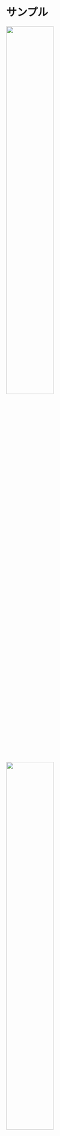 # サンプル
<img src="https://github.com/mirabarukaso/EMES/raw/main/sample1.jpg" width=50% height=50%>  
<img src="https://github.com/mirabarukaso/EMES/raw/main/sample2.jpg" width=50% height=50%>

>KISS公式ブログに記載されているMOD利用規約
>
>MODはKISSサポート対象外です。
>MODを利用するに当たり、問題が発生しても製作者・KISSは一切の責任を負いかねます。
>カスタムオーダーメイド3D2を購入されている方のみが利用できます。
>カスタムオーダーメイド3D2上で表示する目的以外の利用は禁止します。
>※以上の規約は予告なく変更する場合があります。
>
>http://kisskiss.tv/kiss/diary.php?no=558
-----------------------------------------------------------------------------

# これは○○○○を置き換えるプラグインです

## 使い方
フォルダの中身をしばりすのCOM3D2(_5)\Sybaris\UnityInjectorフォルダに入れて下さい。
#### 又は
フォルダの中身をBepinexのCOM3D2_5\BepInEx\plugins\EnhancedMaidEditSceneフォルダに入れて下さい。  
エディットモードにてＦ７キー（変更可）を押すとGUIが起動します。  
コントロールを押した場合に複数のメイドを選択します。  
エラーが発生した場合は、config/emes.xmlを削除する。  

## 設定ファイル（初回起動時の自動作成）
EMES.xml  
EMES_YotogiANM.dat

## 指ポーズファイル
EMES_FingerPose.txt

## シーンファイル
EMES_MaidScenceData.xml


## 改造、再配布、二次配布について
オープンソースです、複製・改変・再配布は自己責任でご自由にどうぞ。  
再配布、二次配布にはすべてのファイルが含まれている必要があります。  
**販売禁止**  

## ホットキー
ホットキーは単一または複雑なマルチキーコンボを受け入れます。  
チェックを外して、「適用」をクリックして変更を確認します。  
キーエラーが発生した場合、デフォルトは自動的にロードされます。  

黒は1回押すと有効、もう一度ボタンを押すと無効になります。  
青いは左手で単一キーを押しながら右手のマウスでクリック。  

“h_”はホールドを意味します  
例1　space　		Spaceキーを押します  
例2　h_alt+f7　		Altキーを押しながらF7キーを押します  
例3　z+x　		zキーとキーxを同時に押します  
  
注意：あまりにも多くのハンドルは、FPSが低下する可能性があります。  

## 「.asset_bg」舶来小物・背景
参照 COM3D2.Modloader（非必須）  
鏡			Mod/Mirror_props  
水     Mod/waterbeds  
小物   Mod/AssertBG  
背景	 Mod/AssertBG/Backgrounds  

・問題点  
・・背景を取得＝自給自足(「.asset_bg」+「.asset_bg_shader」必須)  
・・実際の背景として読み込まれませんです、VRモードで問題が発生する可能性があります  
・・・ModLoaderをインストールしなかった場合  
・・・The referenced script on this Behaviour (Game Object 'rect_mirror') is missing!  
・・・鏡を必要としなくても、それは無視する  

## 「複数尻尾✕自動IKチェーン」サンプル  
・「ナナチ全年齢 ver1.2」  
・・https://www.dropbox.com/s/1ajm2hxqn0brhd5/Nanachi_A_v1.2.7z?dl=0  
・「雪玉」  
・・https://www.dropbox.com/s/pnmoxxkwsgoepwu/SnowBall.7z?dl=0  

## 「自動IKチェーン」が正常に動作しない場合があります  

## カメラ移動
| キー 1 | キー 2 | 説明 |
| :---         |     :---:      |          ---: |
| Ｈ＿Ｃｔｒｌ  | 矢印キー（上下左右）     | 上下左右移動    |
| Ｈ＿Ｃｔｒｌ  | Ｈｏｍｅ／Ｅｎｄ       | 垂直移動      |
| Ｈ＿Ｃｔｒｌ	|	  ー				           |     スピードダウン    |   
| Ｈ＿Ｃｔｒｌ	|	  ＝				           |     スピードアップ  |     
| Ｈ＿Ａｌｔ	  |	 矢印キー（上下）		    |   垂直回転    |   
| Ｈ＿Ａｌｔ	   |	 矢印キー（左右）		  |     水平回転    |   
| Ｈ＿Ａｌｔ	   |	 Ｈｏｍｅ／Ｅｎｄ		  |     面回転    |   
| Ｈ＿Ａｌｔ	   |	 Ｉｎｓｅｒｔ			     |   メイドを視界に移動    |   
| Ｈ＿Ａｌｔ	   |	 Ｄｅｌｅｔｅ			     |   カメラリセット    |   
| Ｈ＿Ｓｈｉｆｔ	|	 矢印キー（上下）		   |    カメラの距離    |   
| Ｈ＿Ｓｈｉｆｔ	|	 Ｈｏｍｅ／Ｅｎｄ		    |   カメラの視野    |   
| Ｓ						 |                        |   スクリーンショット   |   

## BepinExに移行
・フォルダを作成  
・・COM3D2(_5)\BepInEx\plugins\EnhancedMaidEditScene  
・・COM3D2(_5)\BepInEx\plugins\EnhancedMaidEditScene\config  
  
・コピー  
・・COM3D2(_5)\BepInEx\plugins\EnhancedMaidEditScene\BepInEx.COM3D2(5).EnhancedMaidEditScene.Plugin.dll  
・・COM3D2(_5)\BepInEx\plugins\EnhancedMaidEditScene\config\EMES_FingerPose.txt  
  
・削除  
・・COM3D2(_5)\Sybaris\UnityInjector\COM3D2(5).EnhancedMaidEditScene.Plugin.dll  
・・COM3D2(_5)\Sybaris\UnityInjector\config\EMES_YotogiANM.dat  
  
・移動  
・・「COM3D2(_5)\Sybaris\UnityInjector\config」フォルダを  
・・・EMES.ini（INI設定はXMLに継承されます）  
・・・EMES_FingerPose.txt  
・・・EMES_MaidScenceData.xml  
・・「COM3D2_5\BepInEx\plugins\EnhancedMaidEditScene\config」に移動  

## 更新履歴
### 2021.12.22 Ver 1.0.0.0
・機能追加  
・・道具  
・・・外部のPNGを読み込む  
・・・一部のアイテムでシャドウとシェーダーを変更できるようになりました  
・・・スケーリングを単一軸で調整できるようになりました  
・・環境  
・・・「シーン情報」は「道具（部屋、SS、自席、画像）」を「保存」できます  
・・・「シーン情報」は「読み込み」と「書き出し」できます  
・・・「マイルームカスタムアイテム」の影を自動追加  
・設定ファイルはXML形式になりました  
・いくつかのバグを修正した  
・BepInEx 5.4.17.0対応  
・BepInExとSybarisの間で互換性があります  
・カスタムオーダーメイド3D2本体Ver2.10.0対応  
・・COM3D2.EnhancedMaidEditScene.Plugin.dll  
・・BepInEx.COM3D2.EnhancedMaidEditScene.Plugin.dll  
・カスタムオーダーメイド3D2.5本体Ver3.10.0対応  
・・COM3D25.EnhancedMaidEditScene.Plugin.dll  
・・BepInEx.COM3D25.EnhancedMaidEditScene.Plugin.dll  

### 2021.10.31 Ver 0.9.0.0
・機能追加  
・・最大ハンドル数６４制限が解除されました  
・・ポーズ/アイテム/部屋のプレビューアイコンが自動的に生成されます  
・・ポーズを保存すると、アイコンが自動的に生成されます  
・・「道具タブ」  
・・・複数回ロードできます  
・・・「デスクアイテム」を使用できます  
・・・「マイルームカスタムアイテム」を使用できます  
・・・「不明」小道具を自動的に列挙する  
・スクリーンショット（ホットキー：「ｓ」、デフォルト：オフ）  
・IK解除するとポーズが自動同期されます  
・いくつかのバグを修正した  
・カスタムオーダーメイド3D2本体Ver2.8.0対応  
・・COM3D2.EnhancedMaidEditScene.Plugin.dll  
・カスタムオーダーメイド3D2.5本体Ver3.8.0対応  
・・COM3D25.EnhancedMaidEditScene.Plugin.dll  

### 2021.8.12 Ver 0.8.1.0
・修正「カメラホットキーの設定」  
・カスタムオーダーメイド3D2本体Ver2.4.0対応  
・・COM3D2.EnhancedMaidEditScene.Plugin.dll  
・カスタムオーダーメイド3D2.5本体Ver3.4.1対応  
・・COM3D25.EnhancedMaidEditScene.Plugin.dll  

### 2021.8.6 Ver 0.8.0.0
・機能追加  
・・顔  
・・・選択した表情データ（カスタム）を自動同期（それは1秒遅れで表示されます）  
・・骨格  
・・・「ポーズ」  
・・・・「ポーズコピー」  
・・・「重力」  
・・・「複数尻尾」Lite  
・・・・「自動IKチェーン」  
・・・新しいボディを切り替えた後、IKデータを自動更新  
・・環境  
・・・「カメラ位置保存、読み込み」  
・・設定  
・・・「カメラ移動」  
・いくつかのバグを修正した  
・既存のEMES.INIファイルが自動的に削除されます  
・既存のEMES_MaidScenceData.xmlが自動的にアップグレードします  
・カスタムオーダーメイド3D2本体Ver2.3.1対応  
・・COM3D2.EnhancedMaidEditScene.Plugin.dll  
・カスタムオーダーメイド3D2.5本体Ver3.3.1対応  
・・COM3D25.EnhancedMaidEditScene.Plugin.dll  

### 2021.7.16 Ver 0.7.2.0
・いくつかのバグを修正した  
・カスタムオーダーメイド3D2本体Ver2.2.0対応  
・・COM3D2.EnhancedMaidEditScene.Plugin.dll  
・カスタムオーダーメイド3D2.5本体Ver3.2.1対応  
・・COM3D25.EnhancedMaidEditScene.Plugin.dll  

### 2021.7.11 Ver 0.7.1.0
・Serializableの代わりにxmlを使用する  
・・EMES_MaidScenceData.xml  

### 2021.7.11 Ver 0.7.0.0
・回転ハンドルを追加します「目、胸」  
・機能追加  
・ロード中にポーズ、位置、回転を保持する  
・「小物」ボーンバインドの位置選択  
・「シーン情報保存と読み込み（メイド、カメラ、シェーダー）」  
・「カスタム注視点」  
・「夜伽ポーズ（全）」（夜伽ポーズキャッシュの更新には数分かかる場合があります、落ち着いて）  
・「メッセージウィンドウ」  
・バグ修正  
・・「assert_bg」の読み込みコードを書き直しました  
・・ボディを変更するとIKが自動的に更新されます  
・・いくつかのバグを修正した  
・エラーが発生した場合の自動終了  

### 2021.6.28 Ver 0.6.0.0
・機能追加  
・・「.asset_bg」ロード  
・・「環境」「舶来小物・背景」  
・・「公式ダンス」「カスタムダンス」  
・・（自分が持っていないダンスはできません）  
・ホットキー追加  
・いくつかのバグを修正した  
・カスタムオーダーメイド3D2.5本体Ver3.10対応  
  
### 2021.6.20 Ver 0.5.0.0
・機能追加  
・・外部ファイルから手ポーズをロードする  
・・「マスク」名前を変更「付属品」  
・・・「付属品」「ボディー」  
・・「環境」「パーティクル・ 小物」  
・ホットキー追加  

### 2021.6.18 Ver 0.4.1.0
・バグ修正「ポーズホットキー」  

### 2021.6.18 Ver 0.4.0.0
・機能追加  
・・IK（インバースキネマティクス）  
・・ハンドポーズ（次のリリースでは、ファイルに入れます）  
・・ホットキー  
・・・設定保存  
・・ANMポーズを保存  
・いくつかのバグを修正した  

### 2021.6.14 Ver 0.3.0.0
・最初のリリース  
・カスタムオーダーメイド3D2本体Ver1.63対応  

[@Mirabarukaso](https://twitter.com/Mirabarukaso)

